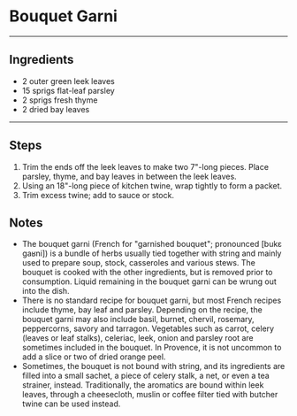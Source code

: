 # Bouquet Garni

---

## Ingredients

* 2 outer green leek leaves
* 15 sprigs flat-leaf parsley
* 2 sprigs fresh thyme
* 2 dried bay leaves


---

## Steps

1.  Trim the ends off the leek leaves to make two 7"-long pieces. Place parsley, thyme, and bay leaves in between the leek leaves.
2.  Using an 18"-long piece of kitchen twine, wrap tightly to form a packet.
3.  Trim excess twine; add to sauce or stock.


## Notes
* The bouquet garni (French for "garnished bouquet"; pronounced [bukɛ ɡaʁni]) is a bundle of herbs usually tied together with string and mainly used to prepare soup, stock, casseroles and various stews. The bouquet is cooked with the other ingredients, but is removed prior to consumption. Liquid remaining in the bouquet garni can be wrung out into the dish.
* There is no standard recipe for bouquet garni, but most French recipes include thyme, bay leaf and parsley. Depending on the recipe, the bouquet garni may also include basil, burnet, chervil, rosemary, peppercorns, savory and tarragon. Vegetables such as carrot, celery (leaves or leaf stalks), celeriac, leek, onion and parsley root are sometimes included in the bouquet. In Provence, it is not uncommon to add a slice or two of dried orange peel.
* Sometimes, the bouquet is not bound with string, and its ingredients are filled into a small sachet, a piece of celery stalk, a net, or even a tea strainer, instead. Traditionally, the aromatics are bound within leek leaves, through a cheesecloth, muslin or coffee filter tied with butcher twine can be used instead.

